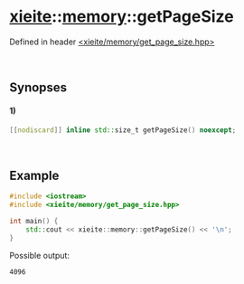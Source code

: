 # [xieite](../../xieite.md)\:\:[memory](../../memory.md)\:\:getPageSize
Defined in header [<xieite/memory/get_page_size.hpp>](../../../include/xieite/memory/get_page_size.hpp)

&nbsp;

## Synopses
#### 1)
```cpp
[[nodiscard]] inline std::size_t getPageSize() noexcept;
```

&nbsp;

## Example
```cpp
#include <iostream>
#include <xieite/memory/get_page_size.hpp>

int main() {
    std::cout << xieite::memory::getPageSize() << '\n';
}
```
Possible output:
```
4096
```
